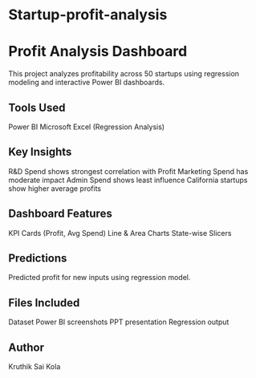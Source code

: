 # Startup-profit-analysis
# Profit Analysis Dashboard

This project analyzes profitability across 50 startups using regression modeling and interactive Power BI dashboards.

## Tools Used
Power BI
Microsoft Excel (Regression Analysis)

## Key Insights
R&D Spend shows strongest correlation with Profit
Marketing Spend has moderate impact
Admin Spend shows least influence
California startups show higher average profits

## Dashboard Features
KPI Cards (Profit, Avg Spend)
Line & Area Charts
State-wise Slicers

## Predictions
Predicted profit for new inputs using regression model.

## Files Included
Dataset
Power BI screenshots
PPT presentation
Regression output

## Author
Kruthik Sai Kola
